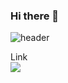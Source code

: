 ### Hi there 👋
![header](https://capsule-render.vercel.app/api?type=rect&color=gradient&height=300&section=header&text=Jeongho%20Github!&fontSize=90&animation=fadeIn)


Link<br>
<a href="https://www.instagram.com/holif_e/" target="_blank"><img src="https://img.shields.io/badge/Instagram-E4405F?style=flat-square&logo=Instagram&logoColor=white"/>
</a>
